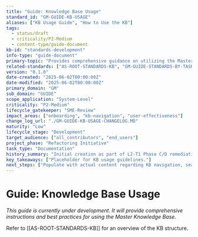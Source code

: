 ```yaml
---
title: "Guide: Knowledge Base Usage"
standard_id: "GM-GUIDE-KB-USAGE"
aliases: ["KB Usage Guide", "How to Use the KB"]
tags:
  - status/draft
  - criticality/P2-Medium
  - content-type/guide-document
kb-id: "standards-development"
info-type: "guide-document"
primary-topic: "Provides comprehensive guidance on utilizing the Master Knowledge Base and its components."
related-standards: ["AS-ROOT-STANDARDS-KB", "GM-GUIDE-STANDARDS-BY-TASK"]
version: "0.1.0"
date-created: "2025-06-02T00:00:00Z"
date-modified: "2025-06-02T00:00:00Z"
primary_domain: "GM"
sub_domain: "GUIDE"
scope_application: "System-Level"
criticality: "P2-Medium"
lifecycle_gatekeeper: "SME-Review"
impact_areas: ["onboarding", "kb-navigation", "user-effectiveness"]
change_log_url: "./GM-GUIDE-KB-USAGE-CHANGELOG.MD"
maturity: "Low"
lifecycle_stage: "Development"
target_audience: ["all_contributors", "end_users"]
project_phase: "Refactoring Initiative"
task_type: "Documentation"
history_summary: "Initial creation as part of L2-T1 Phase C/D remediation."
key_takeaways: ["Placeholder for KB usage guidelines."]
next_steps: ["Populate with actual content regarding KB navigation, search, contribution, etc."]
---
```


# Guide: Knowledge Base Usage

*This guide is currently under development. It will provide comprehensive instructions and best practices for using the Master Knowledge Base.*

Refer to [[AS-ROOT-STANDARDS-KB]] for an overview of the KB structure.
